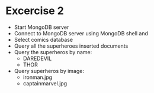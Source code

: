 # Excercise 2

* Start MongoDB server
* Connect to MongoDB server using MongoDB shell and 
* Select comics database
* Query all the superheroes inserted documents
* Query the superheros by name:
  * DAREDEVIL
  * THOR
* Query superheros by image:
  * ironman.jpg
  * captainmarvel.jpg
